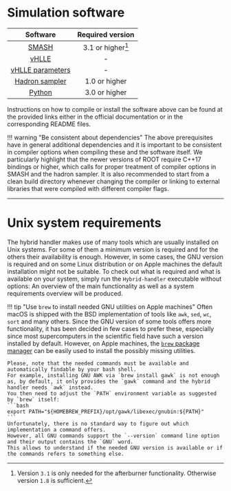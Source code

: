 

# Simulation software

| Software | Required version |
| :------: | :--------------: |
| [SMASH](https://github.com/smash-transport/smash) | 3.1 or higher[^1] |
| [vHLLE](https://github.com/yukarpenko/vhlle) | - |
| [vHLLE parameters](https://github.com/yukarpenko/vhlle_params) | - |
| [Hadron sampler](https://github.com/smash-transport/smash-hadron-sampler) | 1.0 or higher |
| [Python](https://www.python.org) | 3.0  or higher |

[^1]: Version `3.1` is only needed for the afterburner functionality. Otherwise version `1.8` is sufficient.

Instructions on how to compile or install the software above can be found at the provided links either in the official documentation or in the corresponding README files.

!!! warning "Be consistent about dependencies"
    The above prerequisites have in general additional dependencies and it is important to be consistent in compiler options when compiling these and the software itself.
    We particularly highlight that the newer versions of ROOT require C++17 bindings or higher, which calls for proper treatment of compiler options in SMASH and the hadron sampler.
    It is also recommended to start from a clean build directory whenever changing the compiler or linking to external libraries that were compiled with different compiler flags.

---

# Unix system requirements

The hybrid handler makes use of many tools which are usually installed on Unix systems.
For some of them a minimum version is required and for the others their availability is enough.
However, in some cases, the GNU version is required and on some Linux distribution or on Apple machines the default installation might not be suitable.
To check out what is required and what is available on your system, simply run the `Hybrid-handler` executable without options: An overview of the main functionality as well as a system requirements overview will be produced.

!!! tip "Use `brew` to install needed GNU utilities on Apple machines"
    Often macOS is shipped with the BSD implementation of tools like `awk`, `sed`, `wc`, `sort` and many others.
    Since the GNU version of some tools offers more functionality, it has been decided in few cases to prefer these, especially since most supercomputers in the scientific field have such a version installed by default.
    However, on Apple machines, the [`brew` package manager](https://brew.sh) can be easily used to install the possibly missing utilities.

    Please, note that the needed commands must be available and automatically findable by your bash shell.
    For example, installing GNU AWK via `brew install gawk` is not enough as, by default, it only provides the `gawk` command and the hybrid handler needs `awk` instead.
    You then need to adjust the `PATH` environment variable as suggested by `brew` itself:
    ```bash
    export PATH="${HOMEBREW_PREFIX}/opt/gawk/libexec/gnubin:${PATH}"
    ```
    Unfortunately, there is no standard way to figure out which implementation a command offers.
    However, all GNU commands support the `--version` command line option and their output contains the `GNU` word.
    This allows to understand if the needed GNU version is available or if the commands refers to something else.
